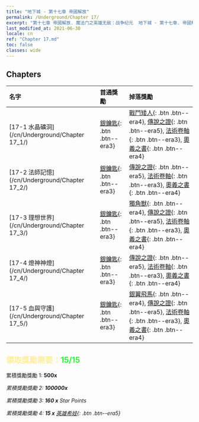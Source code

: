 ```yaml
---
title: "地下城 - 第十七章 帝國解放"
permalink: /Underground/Chapter 17/
excerpt: "第十七章 帝國解放. 魔法门之英雄无敌：战争纪元  地下城 - 第十七章. 帝國解放"
last_modified_at: 2021-06-30
locale: cn
ref: "Chapter 17.md"
toc: false
classes: wide
---
```


## Chapters

  | 名字 |  首通獎勵 | 掉落獎勵 |
  |:------------|:------------|:------------| 
  | [17-1 水晶礦洞](/cn/Underground/Chapter 17_1/) | [銀鑰匙](/cn/Items/con_693/){: .btn .btn--era3} | [戰鬥矮人](/cn/Items/unt_200/){: .btn .btn--era4}, [傳說之證](/cn/Items/mat_67/){: .btn .btn--era5}, [法術卷軸](/cn/Items/con_694/){: .btn .btn--era3}, [奧義之書](/cn/Items/mat_60/){: .btn .btn--era4} |
  | [17-2 法師記憶](/cn/Underground/Chapter 17_2/) | [銀鑰匙](/cn/Items/con_693/){: .btn .btn--era3} | [傳說之證](/cn/Items/mat_67/){: .btn .btn--era5}, [法術卷軸](/cn/Items/con_694/){: .btn .btn--era3}, [奧義之書](/cn/Items/mat_60/){: .btn .btn--era4} |
  | [17-3 理想世界](/cn/Underground/Chapter 17_3/) | [銀鑰匙](/cn/Items/con_693/){: .btn .btn--era3} | [獨角獸](/cn/Items/unt_204/){: .btn .btn--era4}, [傳說之證](/cn/Items/mat_67/){: .btn .btn--era5}, [法術卷軸](/cn/Items/con_694/){: .btn .btn--era3}, [奧義之書](/cn/Items/mat_60/){: .btn .btn--era4} |
  | [17-4 燈神神燈](/cn/Underground/Chapter 17_4/) | [銀鑰匙](/cn/Items/con_693/){: .btn .btn--era3} | [傳說之證](/cn/Items/mat_67/){: .btn .btn--era5}, [法術卷軸](/cn/Items/con_694/){: .btn .btn--era3}, [奧義之書](/cn/Items/mat_60/){: .btn .btn--era4} |
  | [17-5 血與守護](/cn/Underground/Chapter 17_5/) | [銀鑰匙](/cn/Items/con_693/){: .btn .btn--era3} | [銀翼飛馬](/cn/Items/unt_202/){: .btn .btn--era4}, [傳說之證](/cn/Items/mat_67/){: .btn .btn--era5}, [法術卷軸](/cn/Items/con_694/){: .btn .btn--era3}, [奧義之書](/cn/Items/mat_60/){: .btn .btn--era4} |


## <span style="color: #ffeea0">   領取獎勵需要：</span><span style="color: #27f73a">15/15</span>

 累積獎勵獎勵 1:  **500x** <i class="fas fa-gem"/>

 累積獎勵獎勵 2:  **100000x** <i class="fas fa-coins"/>

 累積獎勵獎勵 3: **160 x** Star Points

 累積獎勵獎勵 4: **15 x** [英雄希娃](/cn/Items/her_376/){: .btn .btn--era5}

